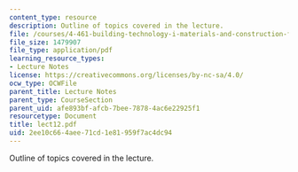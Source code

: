 ```yaml
---
content_type: resource
description: Outline of topics covered in the lecture.
file: /courses/4-461-building-technology-i-materials-and-construction-fall-2004/2ee10c664aee71cd1e81959f7ac4dc94_lect12.pdf
file_size: 1479907
file_type: application/pdf
learning_resource_types:
- Lecture Notes
license: https://creativecommons.org/licenses/by-nc-sa/4.0/
ocw_type: OCWFile
parent_title: Lecture Notes
parent_type: CourseSection
parent_uid: afe893bf-afcb-7bee-7878-4ac6e22925f1
resourcetype: Document
title: lect12.pdf
uid: 2ee10c66-4aee-71cd-1e81-959f7ac4dc94
---
```

Outline of topics covered in the lecture.